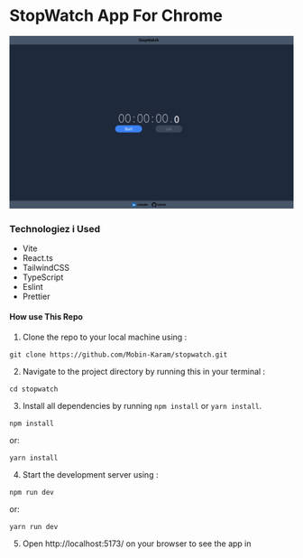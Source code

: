 # StopWatch App For Chrome

![StopWatch App for Chrome](/src/assets/images/stopwatch-demo.png)

### Technologiez i Used

- Vite
- React.ts
- TailwindCSS
- TypeScript
- Eslint
- Prettier

#### How use This Repo

1. Clone the repo to your local machine using :

```
git clone https://github.com/Mobin-Karam/stopwatch.git
```

2. Navigate to the project directory by running this in your terminal :

```
cd stopwatch
```

3. Install all dependencies by running `npm install` or `yarn install`.

```
npm install
```

or:

```
yarn install
```

4. Start the development server using :

```
npm run dev
```

or:

```
yarn run dev
```

5. Open http://localhost:5173/ on your browser to see the app in
